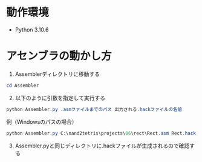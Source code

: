 # 動作環境
* Python 3.10.6

# アセンブラの動かし方
1. Assemblerディレクトリに移動する
```powershell
cd Assembler
```
2. 以下のように引数を指定して実行する
```powershell
python Assembler.py .asmファイルまでのパス 出力される.hackファイルの名前
```
例（Windowsのパスの場合）
```powershell
python Assembler.py C:\nand2tetris\projects\06\rect\Rect.asm Rect.hack
```
3. Assembler.pyと同じディレクトリに.hackファイルが生成されるので確認する
